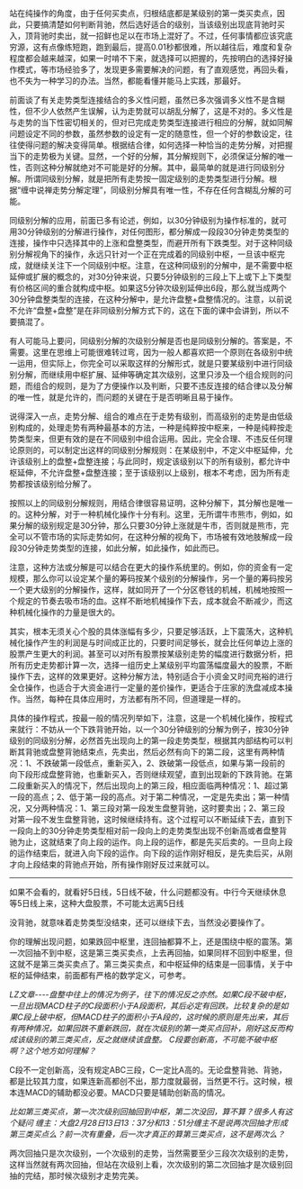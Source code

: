 站在纯操作的角度，由于任何买卖点，归根结底都是某级别的第一类买卖点，因此，只要搞清楚如何判断背驰，然后选好适合的级别，当该级别出现底背驰时买入，顶背驰时卖出，就一招鲜也足以在市场上混好了。不过，任何事情都应该究底穷源，这有点像练短跑，跑到最后，提高0.01秒都很难，所以越往后，难度和复杂程度都会越来越深，如果一时啃不下来，就选择可以把握的，先按明白的选择好操作模式，等市场经验多了，发现更多需要解决的问题，有了直观感觉，再回头看，也不失为一种学习的办法。当然，都能看懂并能马上实践，那最好。

前面谈了有关走势类型连接结合的多义性问题，虽然已多次强调多义性不是含糊性，但不少人依然产生误解，认为走势就可以胡乱分解了，这是不对的。多义性是与走势的当下性密切相关的，但对已完成走势类型连接进行相应的分解，就如同解问题设定不同的参数，虽然参数的设定有一定的随意性，但一个好的参数设定，往往使得问题的解决变得简单。根据结合律，如何选择一种恰当的走势分解，对把握当下的走势极为关键。显然，一个好的分解，其分解规则下，必须保证分解的唯一性，否则这种分解就绝对不可能是好的分解。其中，最简单的就是进行同级别分解。所谓同级别分解，就是把所有走势按一固定级别的走势类型进行分解。根据“缠中说禅走势分解定理”，同级别分解具有唯一性，不存在任何含糊乱分解的可能。

同级别分解的应用，前面已多有论述，例如，以30分钟级别为操作标准的，就可用30分钟级别的分解进行操作，对任何图形，都分解成一段段30分钟走势类型的连接，操作中只选择其中的上涨和盘整类型，而避开所有下跌类型。对于这种同级别分解视角下的操作，永远只针对一个正在完成着的同级别中枢，一旦该中枢完成，就继续关注下一个同级别中枢。注意，在这种同级别的分解中，是不需要中枢延伸或扩展的概念的，对30分钟来说，只要5分钟级别的三段上下上或下上下类型有价格区间的重合就构成中枢。如果这5分钟次级别延伸出6段，那么就当成两个30分钟盘整类型的连接，在这种分解中，是允许盘整+盘整情况的。注意，以前说不允许“盘整+盘整”是在非同级别分解方式下的，这在下面的课中会讲到，所以不要搞混了。

有人可能马上要问，同级别分解的次级别分解是否也是同级别分解的。答案是，不需要。这里在思维上可能很难转过弯，因为一般人都喜欢把一个原则在各级别中统一运用，但实际上，你完全可以采取这样的分解形式，就是只要某级别中进行同级别分解，而继续用中枢扩展、延伸等确定其次级别，这里只涉及一个组合规则的问题，而组合的规则，是为了方便操作以及判断，只要不违反连接的结合律以及分解的唯一性，就是允许的，而问题的关键在于是否明晰且易于操作。

说得深入一点，走势分解、组合的难点在于走势有级别，而高级别的走势是由低级别构成的，处理走势有两种最基本的方法，一种是纯粹按中枢来，一种是纯粹按走势类型来，但更有效的是在不同级别中组合运用。因此，完全合理、不违反任何理论原则的，可以制定出这样的同级别分解规则：在某级别中，不定义中枢延伸，允许该级别上的盘整+盘整连接；与此同时，规定该级别以下的所有级别，都允许中枢延伸，不允许盘整+盘整连接；至于该级别以上级别，根本不考虑，因为所有走势都按该级别给分解了。

按照以上的同级别分解规则，用结合律很容易证明，这种分解下，其分解也是唯一的。这种分解，对于一种机械化操作十分有利。这里，无所谓牛市熊市，例如，如果分解的级别规定是30分钟，那么只要30分钟上涨就是牛市，否则就是熊市，完全可以不管市场的实际走势如何，在这种分解的视角下，市场被有效地肢解成一段段30分钟走势类型的连接，如此分解，如此操作，如此而已。

注意，这种方法或分解是可以结合在更大的操作系统里的。例如，你的资金有一定规模，那么你可以设定某个量的筹码按某个级别的分解操作，另一个量的筹码按另一个更大级别的分解操作，这样，就如同开了一个分区卷钱的机械，机械地按照一个规定的节奏去吸市场的血。这样不断地机械操作下去，成本就会不断减少，而这种机械化操作的力量是很大的。

其实，根本无须关心个股的具体涨幅有多少，只要足够活跃，上下震荡大，这种机械化操作产生的利润是与时间成正比的，只要时间足够长，就会比任何单边上涨的股票产生更大的利润。甚至可以对所有股票按某级别走势的幅度进行数据分析，把所有历史走势都计算一次，选择一组历史上某级别平均震荡幅度最大的股票，不断操作下去，这样的效果更好。这种分解方法，特别适合于小资金又时间充裕的进行全仓操作，也适合于大资金进行一定量的差价操作，更适合于庄家的洗盘减成本操作。当然，每种在具体应用时，方法都有所不同，但道理是一样的。

具体的操作程式，按最一般的情况列举如下，注意，这是一个机械化操作，按程式来就行：不妨从一个下跌背驰开始，以一个30分钟级别的分解为例子，按30分钟级别的同级别分解，必然首先出现向上的第一段走势类型，根据其内部结构可以判断其背驰或盘整背驰结束点，先卖出，然后必然有向下的第二段，这里有两种情况：1、不跌破第一段低点，重新买入，2、跌破第一段低点，如果与第一段前的向下段形成盘整背驰，也重新买入，否则继续观望，直到出现新的下跌背驰。在第二段重新买入的情况下，然后出现向上的第三段，相应面临两种情况：1、超过第一段的高点；2、低于第一段的高点。对于第二种情况，一定是先卖出；第一种情况，又分两种情况：1、第三段对第一段发生盘整背驰，这时要卖出；2、第三段对第一段不发生盘整背驰，这时候继续持有。这个过程可以不断延续下去，直到下一段向上的30分钟走势类型相对前一段向上的走势类型出现不创新高或者盘整背驰为止，这就结束了向上段的运作。向上段的运作，都是先买后卖的。一旦向上段的运作结束后，就进入向下段的运作。向下段的运作刚好相反，是先卖后买，从刚才向上段结束的背驰点开始，所有操作刚好反过来就可以。

____

如果不会看的，就看好5日线，5日线不破，什么问题都没有。中行今天继续休息等5日线上来，这种大盘股票，不可能太远离5日线

没背驰，就意味着走势类型没结束，还可以继续下去，当然没必要操作了。

你的理解出现问题，如果跌回中枢里，连回抽都算不上，还是围绕中枢的震荡。第一次回抽不到中枢，这是第三类买卖点，上去再回抽，如果同样不回到中枢里，但这就不是第三类买卖点了。第三类买卖点，和中枢延伸的结束是一回事情，关于中枢的延伸结束，前面都有严格的数学定义，可参考。

*LZ文章----盘整中往上的情况为例子，往下的情况反之亦然。如果C段不破中枢，一旦出现MACD柱子的C段面积小于A段面积，其后必定有回跌。比较复杂的是如果C段上破中枢，但MACD柱子的面积小于A段的，这时候的原则是先出来，其后有两种情况，如果回跌不重新跌回，就在次级别的第一类买点回补，刚好这反而构成该级别的第三类买点，反之就继续该盘整。 C段要创新高，不可能不破中枢啊？这个地方如何理解？*  

C段不一定创新高，没有规定ABC三段，C一定比A高的。无论盘整背驰、背驰，都是比较其力度，如果连新高都创不出，那力度就最弱，当然更不行。这时候，根本连MACD的辅助都没必要。MACD只要是辅助创新高的情况。

*比如第三类买点，第一次次级别回抽回到中枢，第二次没回，算不算？很多人有这个疑问 
缠主：大盘2月28日13日13：37分和13：51分缠主不是说两次回抽才形成第三类买点么？前一次有重叠，后一次才真正的算第三类买点，这不是两次么？*

两次回抽只是次次级别，一个次级别的走势，当然需要至少三段次次级别的走势，这样当然就有两次回抽，但站在次级别上看，次次级别的第二次回抽才是次级别回抽的完结，那时候次级别才走势完美。
